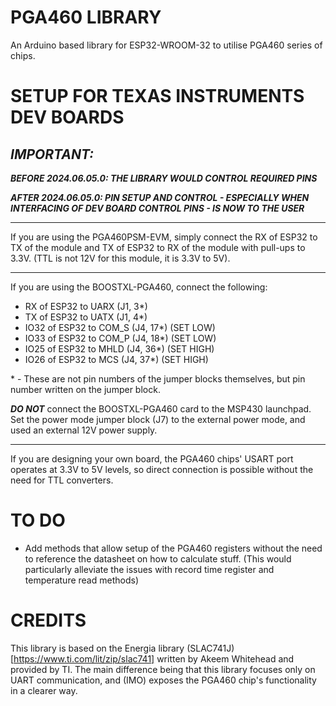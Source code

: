 # PGA460 LIBRARY
An Arduino based library for ESP32-WROOM-32 to utilise PGA460 series of chips.


# SETUP FOR TEXAS INSTRUMENTS DEV BOARDS
## ***IMPORTANT:***
***BEFORE 2024.06.05.0: THE LIBRARY WOULD CONTROL REQUIRED PINS***

***AFTER 2024.06.05.0: PIN SETUP AND CONTROL - ESPECIALLY WHEN INTERFACING OF DEV BOARD CONTROL PINS - IS NOW TO THE USER***
___
If you are using the PGA460PSM-EVM, simply connect the RX of ESP32 to TX of the module and TX of ESP32 to RX of the module with pull-ups to 3.3V. (TTL is not 12V for this module, it is 3.3V to 5V).
___
If you are using the BOOSTXL-PGA460, connect the following:
- RX of ESP32 to UARX (J1, 3*)
- TX of ESP32 to UATX (J1, 4*)
- IO32 of ESP32 to COM_S (J4, 17*) (SET LOW)
- IO33 of ESP32 to COM_P (J4, 18*) (SET LOW)
- IO25 of ESP32 to MHLD (J4, 36*) (SET HIGH)
- IO26 of ESP32 to MCS (J4, 37*) (SET HIGH)

\* - These are not pin numbers of the jumper blocks themselves, but pin number written on the jumper block.

***DO NOT*** connect the BOOSTXL-PGA460 card to the MSP430 launchpad. Set the power mode jumper block (J7) to the external power mode, and used an external 12V power supply.
___
If you are designing your own board, the PGA460 chips' USART port operates at 3.3V to 5V levels, so direct connection is possible without the need for TTL converters.


# TO DO
- Add methods that allow setup of the PGA460 registers without the need to reference the datasheet on how to calculate stuff. (This would particularly alleviate the issues with record time register and temperature read methods)


# CREDITS
This library is based on the Energia library (SLAC741J)[https://www.ti.com/lit/zip/slac741] written by Akeem Whitehead and provided by TI. The main difference being that this library focuses only on UART communication, and (IMO) exposes the PGA460 chip's functionality in a clearer way.
